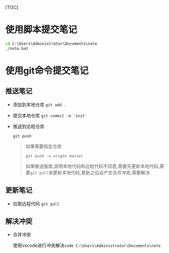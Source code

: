 [TOC]

# 使用脚本提交笔记

```cmd
cd C:\Users\Administrator\Documents\note
./note.bat
```



# 使用git命令提交笔记

## 推送笔记

- 添加到本地仓库
  `git add .`

- 提交本地仓库
  `git commit -m 'init'`

- 推送到远程仓库

  `git push`

  > 如果需要指定仓库
  >
  > `git push -u origin master`
  >
  > 
  >
  > 如果推送报错,说明本地代码和远程代码不同意,需要先更新本地代码,需要`git pull`来更新本地代码,更新之后会产生合并冲突,需要解决

## 更新笔记

- 拉取远程代码
  `git pull`

## 解决冲突

- 合并冲突

  使用vscode进行冲突解决`code C:\Users\Administrator\Documents\note `

